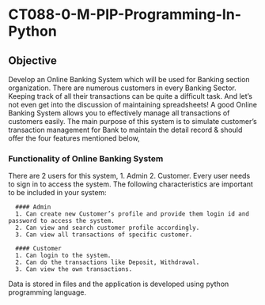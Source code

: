 # CT088-0-M-PIP-Programming-In-Python

## Objective
Develop an Online Banking System which will be used for Banking section organization.
There are numerous customers in every Banking Sector. Keeping track of all their transactions can be quite a difficult task. And let’s not even get into the discussion of maintaining spreadsheets! A good Online Banking System allows you to effectively manage all transactions of customers easily.
The main purpose of this system is to simulate customer’s transaction management for Bank to maintain the detail record & should offer the four features mentioned below,

### Functionality of Online Banking System

There are 2 users for this system, 1. Admin 2. Customer. Every user needs to sign in to access the system.
The following characteristics are important to be included in your system:

      #### Admin
      1. Can create new Customer’s profile and provide them login id and password to access the system.
      2. Can view and search customer profile accordingly.
      3. Can view all transactions of specific customer.

      #### Customer
      1. Can login to the system.
      2. Can do the transactions like Deposit, Withdrawal.
      3. Can view the own transactions.

Data is stored in files and the application is developed using python programming language.
